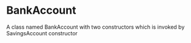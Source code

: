 # BankAccount
A class named BankAccount with two constructors which is invoked by SavingsAccount constructor

